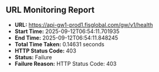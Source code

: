 ## URL Monitoring Report

- **URL:** https://api-gw1-prod1.fisglobal.com/gw/v1/health
- **Start Time:** 2025-09-12T06:54:11.701935
- **End Time:** 2025-09-12T06:54:11.848245
- **Total Time Taken:** 0.14631 seconds
- **HTTP Status Code:** 403
- **Status:** Failure
- **Failure Reason:** HTTP Status Code: 403
